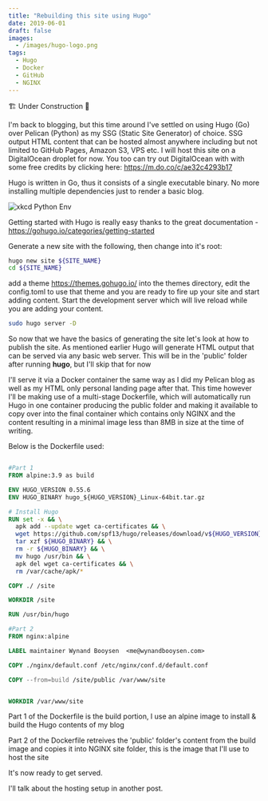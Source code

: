 ```yaml
---
title: "Rebuilding this site using Hugo"
date: 2019-06-01
draft: false
images: 
  - /images/hugo-logo.png
tags: 
  - Hugo
  - Docker
  - GitHub
  - NGINX
---
```


🏗 Under Construction 🚧

I'm back to blogging, but this time around I've settled on using Hugo (Go) over Pelican (Python) as my SSG (Static Site Generator) of choice.  SSG output HTML content that can be hosted almost anywhere including but not limited to GitHub Pages, Amazon S3, VPS etc.  I will host this site on a DigitalOcean droplet for now.  You too can try out DigitalOcean with with some free credits by clicking here: https://m.do.co/c/ae32c4293b17 

Hugo is written in Go, thus it consists of a single executable binary.  No more installing multiple dependencies just to render a basic blog.

![xkcd Python Env](https://imgs.xkcd.com/comics/python_environment.png)

Getting started with Hugo is really easy thanks to the great documentation - https://gohugo.io/categories/getting-started

Generate a new site with the following, then change into it's root:

```bash
hugo new site ${SITE_NAME}
cd ${SITE_NAME}
```

add a theme https://themes.gohugo.io/ into the themes directory, edit the config.toml to use that theme and you are ready to fire up your site and start adding content.  Start the development server which will live reload while you are adding your content.

```bash
sudo hugo server -D
```

So now that we have the basics of generating the site let's look at how to publish the site.  As mentioned earlier Hugo will generate HTML output that can be served via any basic web server.  This will be in the 'public' folder after running <b>hugo</b>, but I'll skip that for now

I'll serve it via a Docker container the same way as I did my Pelican blog as well as my HTML only personal landing page after that.  This time however I'll be making use of a multi-stage Dockerfile, which will automatically run Hugo in one container producing the public folder and making it available to copy over into the final container which contains only NGINX and the content resulting in a minimal image less than 8MB in size at the time of writing.

Below is the Dockerfile used:

```Dockerfile

#Part 1
FROM alpine:3.9 as build

ENV HUGO_VERSION 0.55.6
ENV HUGO_BINARY hugo_${HUGO_VERSION}_Linux-64bit.tar.gz

# Install Hugo
RUN set -x && \
  apk add --update wget ca-certificates && \
  wget https://github.com/spf13/hugo/releases/download/v${HUGO_VERSION}/${HUGO_BINARY} && \
  tar xzf ${HUGO_BINARY} && \
  rm -r ${HUGO_BINARY} && \
  mv hugo /usr/bin && \
  apk del wget ca-certificates && \
  rm /var/cache/apk/*

COPY ./ /site

WORKDIR /site

RUN /usr/bin/hugo

#Part 2
FROM nginx:alpine

LABEL maintainer Wynand Booysen  <me@wynandbooysen.com>

COPY ./nginx/default.conf /etc/nginx/conf.d/default.conf

COPY --from=build /site/public /var/www/site


WORKDIR /var/www/site
```

Part 1 of the Dockerfile is the build portion, I use an alpine image to install & build the Hugo contents of my blog

Part 2 of the Dockerfile retreives the 'public' folder's content from the build image and copies it into NGINX site folder, this is the image that I'll use to host the site

It's now ready to get served.

I'll talk about the hosting setup in another post.